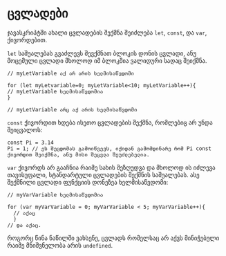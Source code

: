# ცვლადები

ჯავასკრიპტში ახალი ცვლადების შექმნა შეიძლება `let`, `const`, და `var`, ქივორდებით.

`let` საშუალებას გვაძლევს შევქმნათ ბლოკის დონის ცვლადი, ანუ მოცემული ცვლადი მხოლოდ იმ ბლოკშია ვალიდური სადაც შეიქმნა.

```text
// myLetVariable აქ არ არის ხელმისაწვდომი

for (let myLetvariable=0; myLetVariable<10; myLetVariable++){
// myLetVariable ხელმისაწვდომია
}

// myLetVariable არც აქ არის ხელმისაწვდომი
```

`const` ქივორდით ხდება ისეთო ცვლადების შექმნა, რომლებიც არ უნდა შეიცვალოს:

```text
const Pi = 3.14 
Pi = 1; // ეს შეცდომას გამოიწვევს, იქიდან გამომდინარე რომ Pi const ქივორდით შეიქმნა, ანუ მისი შეცვლა შეუძლებელია.
```

`var` ქივორდს არ გააჩნია რაიმე სახის შეზღუდვა და მხოლოდ ის იძლევა თავისუფალი, სტანდარტული ცვლადების შექმნის საშუალებას. ასე შექმნილი ცვლადი ფუნქციის დონეზეა ხელმისაწვდომი:

```text
// myVarVariable ხელმისაწვდომია

for (var myVarVariable = 0; myVarVariable < 5; myVarVariable++){
  // აქაც
  }
// და აქაც.
```

როგორც წინა ნაწილში ვახსენე, ცვლადს რომელსაც არ აქვს მინიჭებული რაიმე მნიშვნელობა არის `undefined`.

